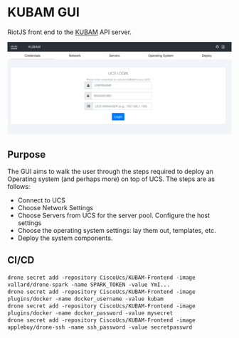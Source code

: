 # KUBAM GUI

RiotJS front end to the [KUBAM](https://github.com/CiscoUcs/KUBAM) API server. 

![](./images/dash.png)

## Purpose
The GUI aims to walk the user through the steps required to deploy an Operating system (and perhaps more) on top of UCS.  The steps are as follows: 

* Connect to UCS  
* Choose Network Settings
* Choose Servers from UCS for the server pool. Configure the host settings
* Choose the operating system settings: lay them out, templates, etc. 
* Deploy the system components. 



## CI/CD

```
drone secret add -repository CiscoUcs/KUBAM-Frontend -image vallard/drone-spark -name SPARK_TOKEN -value YmI...
drone secret add -repository CiscoUcs/KUBAM-Frontend -image plugins/docker -name docker_username -value kubam
drone secret add -repository CiscoUcs/KUBAM-Frontend -image plugins/docker -name docker_password -value mysecret
drone secret add -repository CiscoUcs/KUBAM-Frontend -image appleboy/drone-ssh -name ssh_password -value secretpasswrd
```
